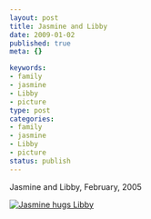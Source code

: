 ```yaml
--- 
layout: post
title: Jasmine and Libby
date: 2009-01-02
published: true
meta: {}

keywords: 
- family
- jasmine
- Libby
- picture
type: post
categories: 
- family
- jasmine
- Libby
- picture
status: publish
---
```



Jasmine and Libby, February, 2005

 [![Jasmine hugs Libby](http://media.eick.us/2011/05/3160829173_249f6c73f5.jpg)](http://www.flickr.com/photos/andreweick/3160829173/ "Jasmine hugs Libby by AndrewEick, on Flickr")

